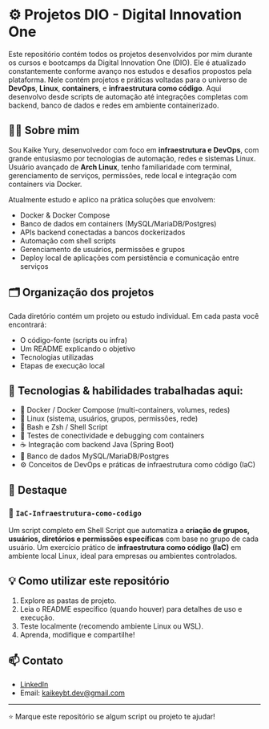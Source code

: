# ⚙️ Projetos DIO - Digital Innovation One 
Este repositório contém todos os projetos desenvolvidos por mim durante os cursos e bootcamps da Digital Innovation One (DIO). Ele é atualizado constantemente conforme avanço nos estudos e desafios propostos pela plataforma. Nele contém projetos e práticas voltadas para o universo de **DevOps**, **Linux**, **containers**, e **infraestrutura como código**. Aqui desenvolvo desde scripts de automação até integrações completas com backend, banco de dados e redes em ambiente containerizado.


## 👨‍💻 Sobre mim

Sou Kaike Yury, desenvolvedor com foco em **infraestrutura e DevOps**, com grande entusiasmo por tecnologias de automação, redes e sistemas Linux. Usuário avançado de **Arch Linux**, tenho familiaridade com terminal, gerenciamento de serviços, permissões, rede local e integração com containers via Docker.

Atualmente estudo e aplico na prática soluções que envolvem:

- Docker & Docker Compose
- Banco de dados em containers (MySQL/MariaDB/Postgres)
- APIs backend conectadas a bancos dockerizados
- Automação com shell scripts
- Gerenciamento de usuários, permissões e grupos
- Deploy local de aplicações com persistência e comunicação entre serviços

## 🗂️ Organização dos projetos

Cada diretório contém um projeto ou estudo individual. Em cada pasta você encontrará:

- O código-fonte (scripts ou infra)
- Um README explicando o objetivo
- Tecnologias utilizadas
- Etapas de execução local

## 🧰 Tecnologias & habilidades trabalhadas aqui:

- 🐳 Docker / Docker Compose (multi-containers, volumes, redes)
- 🐧 Linux (sistema, usuários, grupos, permissões, rede)
- 📁 Bash e Zsh / Shell Script
- 🧪 Testes de conectividade e debugging com containers
- ☕ Integração com backend Java (Spring Boot)
- 🧾 Banco de dados MySQL/MariaDB/Postgres
- ⚙️ Conceitos de DevOps e práticas de infraestrutura como código (IaC)

## 📌 Destaque

### 🔐 `IaC-Infraestrutura-como-codigo`
Um script completo em Shell Script que automatiza a **criação de grupos, usuários, diretórios e permissões específicas** com base no grupo de cada usuário. Um exercício prático de **infraestrutura como código (IaC)** em ambiente local Linux, ideal para empresas ou ambientes controlados.

## 💡 Como utilizar este repositório

1. Explore as pastas de projeto.
2. Leia o README específico (quando houver) para detalhes de uso e execução.
3. Teste localmente (recomendo ambiente Linux ou WSL).
4. Aprenda, modifique e compartilhe!

## 📫 Contato

- [LinkedIn](https://www.linkedin.com/in/kaike-yury)
- Email: kaikeybt.dev@gmail.com

---

⭐ Marque este repositório se algum script ou projeto te ajudar!

